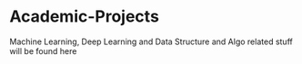 # Academic-Projects




Machine Learning, Deep Learning and Data Structure and Algo related stuff will be found here
